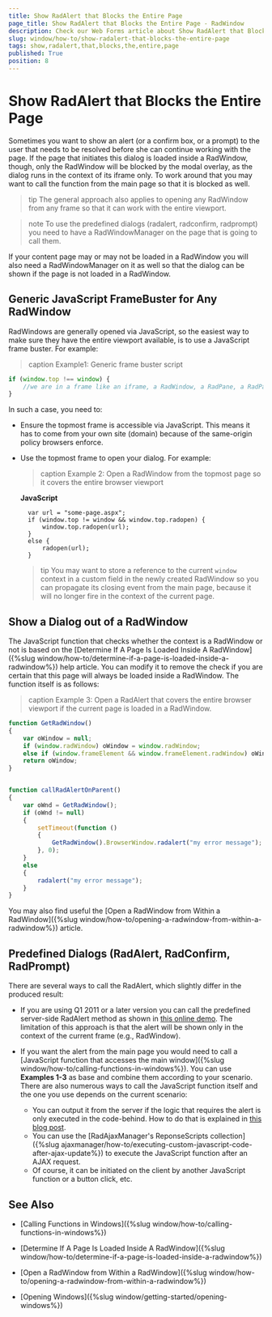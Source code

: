 ```yaml
---
title: Show RadAlert that Blocks the Entire Page
page_title: Show RadAlert that Blocks the Entire Page - RadWindow
description: Check our Web Forms article about Show RadAlert that Blocks the Entire Page.
slug: window/how-to/show-radalert-that-blocks-the-entire-page
tags: show,radalert,that,blocks,the,entire,page
published: True
position: 8
---
```


# Show RadAlert that Blocks the Entire Page

Sometimes you want to show an alert (or a confirm box, or a prompt) to the user that needs to be resolved before she can continue working with the page. If the page that initiates this dialog is loaded inside a RadWindow, though, only the RadWindow will be blocked by the modal overlay, as the dialog runs in the context of its iframe only. To work around that you may want to call the function from the main page so that it is blocked as well.

>tip The general approach also applies to opening any RadWindow from any frame so that it can work with the entire viewport.

>note To use the predefined dialogs (radalert, radconfirm, radprompt) you need to have a RadWindowManager on the page that is going to call them.

If your content page may or may not be loaded in a RadWindow you will also need a RadWindowManager on it as well so that the dialog can be shown if the page is not loaded in a RadWindow.

## Generic JavaScript FrameBuster for Any RadWindow

RadWindows are generally opened via JavaScript, so the easiest way to make sure they have the entire viewport available, is to use a JavaScript frame buster. For example:

>caption Example1: Generic frame buster script

````JavaScript
if (window.top !== window) {
    //we are in a frame like an iframe, a RadWindow, a RadPane, a RadPageView, etc.
}
````

In such a case, you need to:

* Ensure the topmost frame is accessible via JavaScript. This means it has to come from your own site (domain) because of the same-origin policy browsers enforce.

* Use the topmost frame to open your dialog. For example:
	
	>caption Example 2: Open a RadWindow from the topmost page so it covers the entire browser viewport

	**JavaScript**

		var url = "some-page.aspx";
		if (window.top != window && window.top.radopen) {
			window.top.radopen(url);
		}
		else {
			radopen(url);
		}


	>tip You may want to store a reference to the current `window` context in a custom field in the newly created RadWindow so you can propagate its closing event from the main page, because it will no longer fire in the context of the current page.


## Show a Dialog out of a RadWindow

The JavaScript function that checks whether the context is a RadWindow or not is based on the [Determine If A Page Is Loaded Inside A RadWindow]({%slug window/how-to/determine-if-a-page-is-loaded-inside-a-radwindow%}) help article. You can modify it to remove the check if you are certain that this page will always be loaded inside a RadWindow. The function itself is as follows:

>caption Example 3: Open a RadAlert that covers the entire browser viewport if the current page is loaded in a RadWindow.

````JavaScript
function GetRadWindow()
{
	var oWindow = null;
	if (window.radWindow) oWindow = window.radWindow;
	else if (window.frameElement && window.frameElement.radWindow) oWindow = window.frameElement.radWindow;
	return oWindow;
}


function callRadAlertOnParent()
{
	var oWnd = GetRadWindow();
	if (oWnd != null)
	{
		setTimeout(function ()
		{
			GetRadWindow().BrowserWindow.radalert("my error message");
		}, 0);
	}
	else
	{
		radalert("my error message");
	}
}
````

You may also find useful the [Open a RadWindow from Within a RadWindow]({%slug window/how-to/opening-a-radwindow-from-within-a-radwindow%}) article.


## Predefined Dialogs (RadAlert, RadConfirm, RadPrompt)

There are several ways to call the RadAlert, which slightly differ in the produced result:

* If you are using Q1 2011 or a later version you can call the predefined server-side RadAlert method as shown in [this online demo](https://www.telerik.com/help/aspnet-ajax/window-dialogs-alert.html). The limitation of this approach is that the alert will be shown only in the context of the current frame (e.g., RadWindow).

* If you want the alert from the main page you would need to call a [JavaScript function that accesses the main window]({%slug window/how-to/calling-functions-in-windows%}). You can use **Examples 1-3** as base and combine them according to your scenario. There are also numerous ways to call the JavaScript function itself and the one you use depends on the current scenario:
	* You can output it from the server if the logic that requires the alert is only executed in the code-behind. How to do that is explained in [this blog post](https://blogs.telerik.com/aspnet-ajax/posts/09-05-05/executing-javascript-function-from-server-side-code.aspx).
	* You can use the [RadAjaxManager's ReponseScripts collection]({%slug ajaxmanager/how-to/executing-custom-javascript-code-after-ajax-update%}) to execute the JavaScript function after an AJAX request.
	* Of course, it can be initiated on the client by another JavaScript function or a button click, etc.





## See Also

 * [Calling Functions in Windows]({%slug window/how-to/calling-functions-in-windows%})

 * [Determine If A Page Is Loaded Inside A RadWindow]({%slug window/how-to/determine-if-a-page-is-loaded-inside-a-radwindow%})

 * [Open a RadWindow from Within a RadWindow]({%slug window/how-to/opening-a-radwindow-from-within-a-radwindow%})

 * [Opening Windows]({%slug window/getting-started/opening-windows%})
